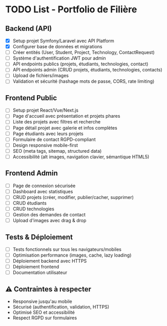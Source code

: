 # TODO List - Portfolio de Filière

## Backend (API)

- [x] Setup projet Symfony/Laravel avec API Platform
- [x] Configurer base de données et migrations
- [ ] Créer entités (User, Student, Project, Technology, ContactRequest)
- [ ] Système d'authentification JWT pour admin
- [ ] API endpoints publics (projets, étudiants, technologies, contact)
- [ ] API endpoints admin (CRUD projets, étudiants, technologies, contacts)
- [ ] Upload de fichiers/images
- [ ] Validation et sécurité (hashage mots de passe, CORS, rate limiting)

## Frontend Public

- [ ] Setup projet React/Vue/Next.js
- [ ] Page d'accueil avec présentation et projets phares
- [ ] Liste des projets avec filtres et recherche
- [ ] Page détail projet avec galerie et infos complètes
- [ ] Page étudiants avec leurs projets
- [ ] Formulaire de contact RGPD-compliant
- [ ] Design responsive mobile-first
- [ ] SEO (meta tags, sitemap, structured data)
- [ ] Accessibilité (alt images, navigation clavier, sémantique HTML5)

## Frontend Admin

- [ ] Page de connexion sécurisée
- [ ] Dashboard avec statistiques
- [ ] CRUD projets (créer, modifier, publier/cacher, supprimer)
- [ ] CRUD étudiants
- [ ] CRUD technologies
- [ ] Gestion des demandes de contact
- [ ] Upload d'images avec drag & drop

## Tests & Déploiement

- [ ] Tests fonctionnels sur tous les navigateurs/mobiles
- [ ] Optimisation performance (images, cache, lazy loading)
- [ ] Déploiement backend avec HTTPS
- [ ] Déploiement frontend
- [ ] Documentation utilisateur

## ⚠️ Contraintes à respecter

- Responsive jusqu'au mobile
- Sécurisé (authentification, validation, HTTPS)
- Optimisé SEO et accessibilité
- Respect RGPD sur formulaires
